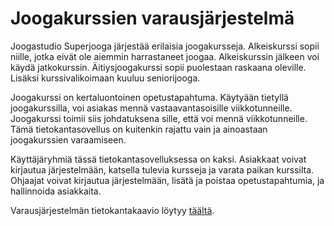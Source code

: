 # Joogakurssien varausjärjestelmä

Joogastudio Superjooga järjestää erilaisia joogakursseja. Alkeiskurssi sopii niille, jotka eivät ole aiemmin harrastaneet joogaa. Alkeiskurssin jälkeen voi käydä jatkokurssin. Äitiysjoogakurssi sopii puolestaan raskaana oleville. Lisäksi kurssivalikoimaan kuuluu seniorijooga.

Joogakurssi on kertaluontoinen opetustapahtuma. Käytyään tietyllä joogakurssilla, voi asiakas mennä vastaavantasoisille viikkotunneille. Joogakurssi toimii siis johdatuksena sille, että voi mennä viikkotunneille. Tämä tietokantasovellus on kuitenkin rajattu vain ja ainoastaan joogakurssien varaamiseen.

Käyttäjäryhmiä tässä tietokantasovelluksessa on kaksi. Asiakkaat voivat kirjautua järjestelmään, katsella tulevia kursseja ja varata paikan kurssilta. Ohjaajat voivat kirjautua järjestelmään, lisätä ja poistaa opetustapahtumia, ja hallinnoida asiakkaita. 


Varausjärjestelmän tietokantakaavio löytyy [täältä](https://github.com/tsalohei/joogakurssi/blob/master/docs/tietokantakaavio100919.png).
